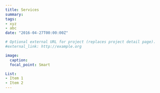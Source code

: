 ```yaml
---
title: Services
summary: 
tags:
- xyz
- abc
date: "2016-04-27T00:00:00Z"

# Optional external URL for project (replaces project detail page).
#external_link: http://example.org

image:
  caption: 
  focal_point: Smart

List:
- Item 1
- Item 2
--- 
```

